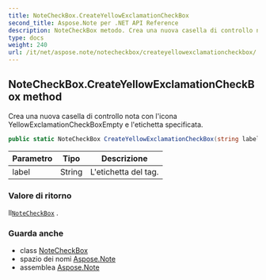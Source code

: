 ```yaml
---
title: NoteCheckBox.CreateYellowExclamationCheckBox
second_title: Aspose.Note per .NET API Reference
description: NoteCheckBox metodo. Crea una nuova casella di controllo nota con licona YellowExclamationCheckBoxEmpty e letichetta specificata.
type: docs
weight: 240
url: /it/net/aspose.note/notecheckbox/createyellowexclamationcheckbox/
---
```

## NoteCheckBox.CreateYellowExclamationCheckBox method

Crea una nuova casella di controllo nota con l'icona YellowExclamationCheckBoxEmpty e l'etichetta specificata.

```csharp
public static NoteCheckBox CreateYellowExclamationCheckBox(string label = "Client request")
```

| Parametro | Tipo | Descrizione |
| --- | --- | --- |
| label | String | L'etichetta del tag. |

### Valore di ritorno

Il[`NoteCheckBox`](../) .

### Guarda anche

* class [NoteCheckBox](../)
* spazio dei nomi [Aspose.Note](../../notecheckbox/)
* assemblea [Aspose.Note](../../../)


